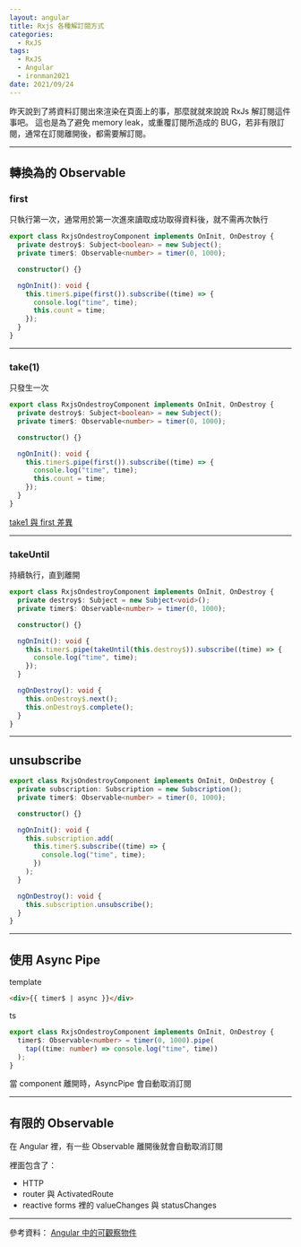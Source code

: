 ```yaml
---
layout: angular
title: Rxjs 各種解訂閱方式
categories:
  - RxJS
tags:
  - RxJS
  - Angular
  - ironman2021
date: 2021/09/24
---
```


昨天說到了將資料訂閱出來渲染在頁面上的事，那麼就就來說說 RxJs 解訂閱這件事吧。
這也是為了避免 memory leak，或重覆訂閱所造成的 BUG，若非有限訂閱，通常在訂閱離開後，都需要解訂閱。

---

## 轉換為的 Observable

### first

只執行第一次，通常用於第一次進來讀取成功取得資料後，就不需再次執行

```ts
export class RxjsOndestroyComponent implements OnInit, OnDestroy {
  private destroy$: Subject<boolean> = new Subject();
  private timer$: Observable<number> = timer(0, 1000);

  constructor() {}

  ngOnInit(): void {
    this.timer$.pipe(first()).subscribe((time) => {
      console.log("time", time);
      this.count = time;
    });
  }
}
```

---

### take(1)

只發生一次

```ts
export class RxjsOndestroyComponent implements OnInit, OnDestroy {
  private destroy$: Subject<boolean> = new Subject();
  private timer$: Observable<number> = timer(0, 1000);

  constructor() {}

  ngOnInit(): void {
    this.timer$.pipe(first()).subscribe((time) => {
      console.log("time", time);
      this.count = time;
    });
  }
}
```

[take1 與 first 差異](https://stackoverflow.com/questions/42345969/take1-vs-first)

---

### takeUntil

持續執行，直到離開

```ts
export class RxjsOndestroyComponent implements OnInit, OnDestroy {
  private destroy$: Subject = new Subject<void>();
  private timer$: Observable<number> = timer(0, 1000);

  constructor() {}

  ngOnInit(): void {
    this.timer$.pipe(takeUntil(this.destroy$)).subscribe((time) => {
      console.log("time", time);
    });
  }

  ngOnDestroy(): void {
    this.onDestroy$.next();
    this.onDestroy$.complete();
  }
}
```

---

## unsubscribe

```ts
export class RxjsOndestroyComponent implements OnInit, OnDestroy {
  private subscription: Subscription = new Subscription();
  private timer$: Observable<number> = timer(0, 1000);

  constructor() {}

  ngOnInit(): void {
    this.subscription.add(
      this.timer$.subscribe((time) => {
        console.log("time", time);
      })
    );
  }

  ngOnDestroy(): void {
    this.subscription.unsubscribe();
  }
}
```

---

## 使用 Async Pipe

template

```html
<div>{{ timer$ | async }}</div>
```

ts

```ts
export class RxjsOndestroyComponent implements OnInit, OnDestroy {
  timer$: Observable<number> = timer(0, 1000).pipe(
    tap((time: number) => console.log("time", time))
  );
}
```

當 component 離開時，AsyncPipe 會自動取消訂閱

---

## 有限的 Observable

在 Angular 裡，有一些 Observable 離開後就會自動取消訂閱

裡面包含了：

- HTTP
- router 與 ActivatedRoute
- reactive forms 裡的 valueChanges 與 statusChanges

---

參考資料：
[Angular 中的可觀察物件](https://angular.tw/guide/observables-in-angular)

